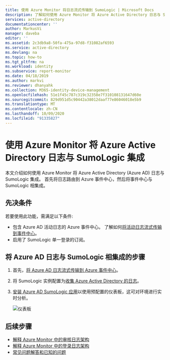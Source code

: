 ```yaml
---
title: 使用 Azure Monitor 将日志流式传输到 SumoLogic | Microsoft Docs
description: 了解如何使用 Azure Monitor 将 Azure Active Directory 日志与 SumoLogic 集成。
services: active-directory
documentationcenter: ''
author: MarkusVi
manager: daveba
editor: ''
ms.assetid: 2c3db9a8-50fa-475a-97d8-f31082af6593
ms.service: active-directory
ms.devlang: na
ms.topic: how-to
ms.tgt_pltfrm: na
ms.workload: identity
ms.subservice: report-monitor
ms.date: 04/18/2019
ms.author: markvi
ms.reviewer: dhanyahk
ms.collection: M365-identity-device-management
ms.openlocfilehash: 51e1f45c787c319c32358e7f310108131647d60e
ms.sourcegitcommit: 829d951d5c90442a38012daaf77e86046018e5b9
ms.translationtype: MT
ms.contentlocale: zh-CN
ms.lasthandoff: 10/09/2020
ms.locfileid: "91335827"
---
```

# <a name="integrate-azure-active-directory-logs-with-sumologic-using-azure-monitor"></a>使用 Azure Monitor 将 Azure Active Directory 日志与 SumoLogic 集成

本文介绍如何使用 Azure Monitor 将 Azure Active Directory (Azure AD) 日志与 SumoLogic 集成。 首先将日志路由到 Azure 事件中心，然后将事件中心与 SumoLogic 相集成。

## <a name="prerequisites"></a>先决条件

若要使用此功能，需满足以下条件:
* 包含 Azure AD 活动日志的 Azure 事件中心。 了解如何[将活动日志流式传输到事件中心](./tutorial-azure-monitor-stream-logs-to-event-hub.md)。 
* 启用了 SumoLogic 单一登录的订阅。

## <a name="steps-to-integrate-azure-ad-logs-with-sumologic"></a>将 Azure AD 日志与 SumoLogic 相集成的步骤 

1. 首先，[将 Azure AD 日志流式传输到 Azure 事件中心](./tutorial-azure-monitor-stream-logs-to-event-hub.md)。
2. 将 SumoLogic 实例配置为[收集 Azure Active Directory 的日志](https://help.sumologic.com/Send-Data/Applications-and-Other-Data-Sources/Azure_Active_Directory/Collect_Logs_for_Azure_Active_Directory)。
3. [安装 Azure AD SumoLogic 应用](https://help.sumologic.com/Send-Data/Applications-and-Other-Data-Sources/Azure_Active_Directory/Install_the_Azure_Active_Directory_App_and_View_the_Dashboards)以使用预配置的仪表板，这可对环境进行实时分析。

   ![仪表板](./media/howto-integrate-activity-logs-with-sumologic/overview-dashboard.png)

## <a name="next-steps"></a>后续步骤

* [解释 Azure Monitor 中的审核日志架构](reference-azure-monitor-audit-log-schema.md)
* [解释 Azure Monitor 中的登录日志架构](reference-azure-monitor-sign-ins-log-schema.md)
* [常见问题解答和已知的问题](concept-activity-logs-azure-monitor.md#frequently-asked-questions)
